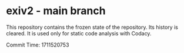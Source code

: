 # exiv2 - main branch

This repository contains the frozen state of the repository.
Its history is cleared. It is used only for static code
analysis with Codacy.

Commit Time: 1711520753